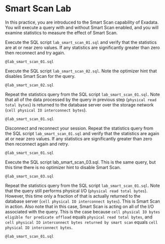 # Smart Scan Lab

In this practice, you are introduced to the Smart Scan capability of Exadata. You will execute a query with and without Smart Scan enabled, and you will examine statistics to measure the effect of Smart Scan.

Execute the SQL script `lab_smart_scan_01.sql` and verify that the statistics are at or near zero values. If any statistics are significantly greater than zero then reconnect and try again.

    @lab_smart_scan_01.sql

Execute the SQL script `lab_smart_scan_02.sql`. Note the optimizer hint that disables Smart Scan for the query.

    @lab_smart_scan_02.sql

Repeat the statistics query from the SQL script `lab_smart_scan_01.sql`. Note that all of the data processed by the query in previous step (`physical read total bytes`) is returned to the database server over the storage network (`cell physical IO interconnect bytes`).

    @lab_smart_scan_01.sql

Disconnect and reconnect your session. Repeat the statistics query from the SQL script `lab_smart_scan_01.sql` and verify that the statistics are again at or near zero values. If any statistics are significantly greater than zero then reconnect again and retry.

    @lab_smart_scan_01.sql

Execute the SQL script lab_smart_scan_03.sql. This is the same query, but this time there is no optimizer hint to disable Smart Scan.

    @lab_smart_scan_03.sql

Repeat the statistics query from the SQL script `lab_smart_scan_01.sql`. Note that the query still performs physical I/O (`physical read total bytes`). However, this time only a fraction of that is actually returned to the database server (`cell physical IO interconnect bytes`). This is Smart Scan in action. Also note that in this case, Smart Scan is acting on all of the I/O associated with the query. This is the case because `cell physical IO bytes eligible for predicate offload` equals `physical read total bytes`, and `cell physical IO interconnect bytes returned by smart scan` equals `cell physical IO interconnect bytes`.

    @lab_smart_scan_01.sql
